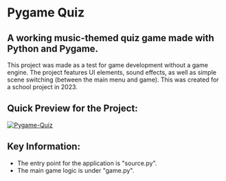 # Pygame Quiz

## A working music-themed quiz game made with Python and Pygame. 

This project was made as a test for game development without a game engine. The project features UI elements, sound effects, as well as simple scene switching (between the main menu and game). This was created for a school project in 2023.

## Quick Preview for the Project:
[![Pygame-Quiz](https://img.youtube.com/vi/ZKIrkrHKp-A/0.jpg)](https://www.youtube.com/watch?v=ZKIrkrHKp-A)

## Key Information:
* The entry point for the application is "source.py".
* The main game logic is under "game.py".
